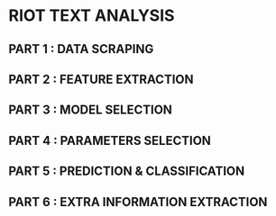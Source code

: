 # RIOT TEXT ANALYSIS

## PART 1 : DATA SCRAPING



## PART 2 : FEATURE EXTRACTION



## PART 3 : MODEL SELECTION



## PART 4 : PARAMETERS SELECTION



## PART 5 : PREDICTION & CLASSIFICATION



## PART 6 : EXTRA INFORMATION EXTRACTION
